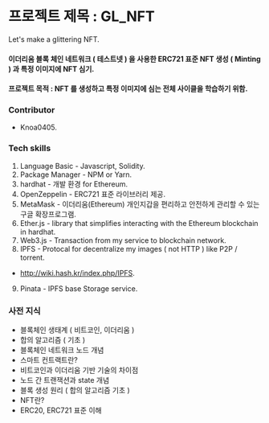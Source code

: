 # 프로젝트 제목 : GL_NFT
Let's make a glittering NFT.

#### 이더리움 블록 체인 네트워크 ( 테스트넷 ) 을 사용한 ERC721 표준 NFT 생성 ( Minting ) 과 특정 이미지에 NFT 심기.

#### 프로젝트 목적 : NFT 를 생성하고 특정 이미지에 심는 전체 사이클을 학습하기 위함.

### Contributor
- Knoa0405. 

### Tech skills
1. Language Basic - Javascript, Solidity. 
2. Package Manager - NPM or Yarn. 
3. hardhat - 개발 환경 for Ethereum. 
4. OpenZeppelin - ERC721 표준 라이브러리 제공. 
5. MetaMask - 이더리움(Ethereum) 개인지갑을 편리하고 안전하게 관리할 수 있는 구글 확장프로그램. 
6. Ether.js - library that simplifies interacting with the Ethereum blockchain in hardhat. 
7. Web3.js - Transaction from my service to blockchain network.
8. IPFS - Protocal for decentralize my images ( not HTTP ) like P2P / torrent. 
  - http://wiki.hash.kr/index.php/IPFS.
9. Pinata - IPFS base Storage service.

### 사전 지식
- 블록체인 생태계 ( 비트코인, 이더리움 )
- 합의 알고리즘 ( 기초 )
- 블록체인 네트워크 노드 개념
- 스마트 컨트랙트란?
- 비트코인과 이더리움 기반 기술의 차이점
- 노드 간 트랜잭션과 state 개념
- 블록 생성 원리 ( 합의 알고리즘 기초 )
- NFT란?
- ERC20, ERC721 표준 이해
